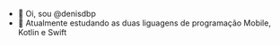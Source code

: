 - 👋 Oi, sou @denisdbp
- 🌱 Atualmente estudando as duas liguagens de programação Mobile, Kotlin e Swift

<!---
denisdbp/denisdbp is a ✨ special ✨ repository because its `README.md` (this file) appears on your GitHub profile.
You can click the Preview link to take a look at your changes.
--->
